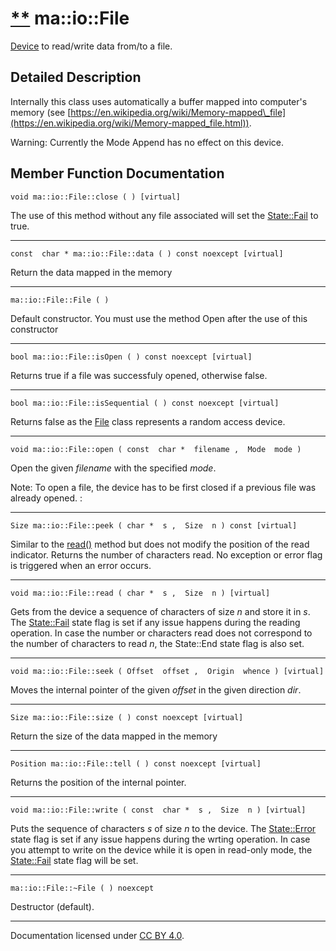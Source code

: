 [**](https://github.com/openma/openma-doc/edit/api/nightly/c++/classma_1_1io_1_1_file.md "Improve this documentation")
ma::io::File
============

[Device](classma_1_1io_1_1_device.html) to read/write data from/to a file.

Detailed Description
--------------------

Internally this class uses automatically a buffer mapped into computer's memory (see [https://en.wikipedia.org/wiki/Memory-mapped\_file](https://en.wikipedia.org/wiki/Memory-mapped_file.html)).

Warning: Currently the Mode Append has no effect on this device.

Member Function Documentation
-----------------------------

    void ma::io::File::close ( ) [virtual]

The use of this method without any file associated will set the [State::Fail](classma_1_1io_1_1_device.html#1ac8945a81e16b04ee2a4a349f7241b17baceaa0734f0b3c738120c67344d8f3ec1) to true.

------------------------------------------------------------------------

    const  char * ma::io::File::data ( ) const noexcept [virtual]

Return the data mapped in the memory

------------------------------------------------------------------------

    ma::io::File::File ( )

Default constructor. You must use the method Open after the use of this constructor

------------------------------------------------------------------------

    bool ma::io::File::isOpen ( ) const noexcept [virtual]

Returns true if a file was successfuly opened, otherwise false.

------------------------------------------------------------------------

    bool ma::io::File::isSequential ( ) const noexcept [virtual]

Returns false as the [File](classma_1_1io_1_1_file.html) class represents a random access device.

------------------------------------------------------------------------

    void ma::io::File::open ( const  char *  filename ,  Mode  mode )

Open the given *filename* with the specified *mode*.

Note: To open a file, the device has to be first closed if a previous file was already opened. :

------------------------------------------------------------------------

    Size ma::io::File::peek ( char *  s ,  Size  n ) const [virtual]

Similar to the [read()](#1a761af5faae79014836abb612b6730be4) method but does not modify the position of the read indicator. Returns the number of characters read. No exception or error flag is triggered when an error occurs.

------------------------------------------------------------------------

    void ma::io::File::read ( char *  s ,  Size  n ) [virtual]

Gets from the device a sequence of characters of size *n* and store it in *s*. The [State::Fail](classma_1_1io_1_1_device.html#1ac8945a81e16b04ee2a4a349f7241b17baceaa0734f0b3c738120c67344d8f3ec1) state flag is set if any issue happens during the reading operation. In case the number or characters read does not correspond to the number of characters to read *n*, the State::End state flag is also set.

------------------------------------------------------------------------

    void ma::io::File::seek ( Offset  offset ,  Origin  whence ) [virtual]

Moves the internal pointer of the given *offset* in the given direction *dir*.

------------------------------------------------------------------------

    Size ma::io::File::size ( ) const noexcept [virtual]

Return the size of the data mapped in the memory

------------------------------------------------------------------------

    Position ma::io::File::tell ( ) const noexcept [virtual]

Returns the position of the internal pointer.

------------------------------------------------------------------------

    void ma::io::File::write ( const  char *  s ,  Size  n ) [virtual]

Puts the sequence of characters *s* of size *n* to the device. The [State::Error](classma_1_1io_1_1_device.html#1ac8945a81e16b04ee2a4a349f7241b17ba902b0d55fddef6f8d651fe1035b7d4bd) state flag is set if any issue happens during the wrting operation. In case you attempt to write on the device while it is open in read-only mode, the [State::Fail](classma_1_1io_1_1_device.html#1ac8945a81e16b04ee2a4a349f7241b17baceaa0734f0b3c738120c67344d8f3ec1) state flag will be set.

------------------------------------------------------------------------

    ma::io::File::~File ( ) noexcept

Destructor (default).

------------------------------------------------------------------------

Documentation licensed under [CC BY 4.0](https://creativecommons.org/licenses/by/4.0/).


